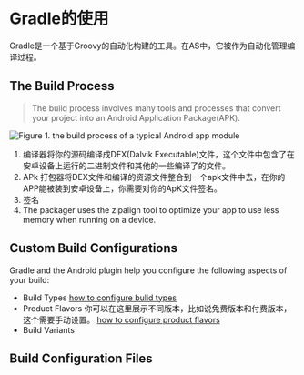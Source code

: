 # Gradle的使用
Gradle是一个基于Groovy的自动化构建的工具。在AS中，它被作为自动化管理编译过程。
## The Build Process
> The build process involves many tools and processes that convert your project into an Android Application Package(APK).

![Figure 1. the build process of a typical Android app module](https://developer.android.com/images/tools/studio/build-process_2x.png)
1. 编译器将你的源码编译成DEX(Dalvik Executable)文件，这个文件中包含了在安卓设备上运行的二进制文件和其他的一些编译了的文件。
2. APk 打包器将DEX文件和编译的资源文件整合到一个apk文件中去，在你的APP能被装到安卓设备上，你需要对你的ApK文件签名。
3. 签名
4. The packager uses the zipalign tool to optimize your app to use less memory when running on a device.

## Custom Build Configurations
Gradle and the Android plugin help you configure the following aspects of your build:
+ Build Types
[how to configure bulid types](https://developer.android.com/studio/build/build-variants.html#build-types)
+ Product Flavors
你可以在这里展示不同版本，比如说免费版本和付费版本，这个需要手动设置。
[how to configure product flavors](https://developer.android.com/studio/build/build-variants.html#product-flavors)
+ Build Variants


## Build Configuration Files
